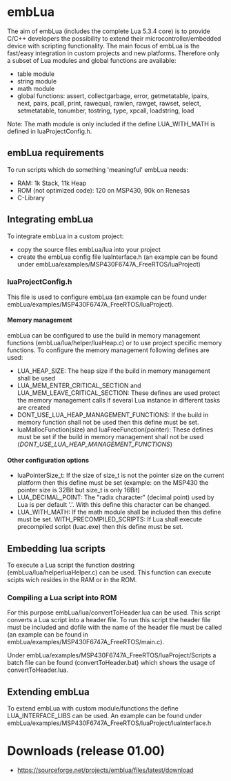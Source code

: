 # embLua
The aim of embLua (includes the complete Lua 5.3.4 core) is to provide C/C++ developers the possibility to extend their microcontroller/embedded device with scripting functionality. 
The main focus of embLua is the fast/easy integration in custom projects and new platforms. Therefore only a subset of Lua modules and global functions are available:
- table module
- string module
- math module
- global functions: assert, collectgarbage, error, getmetatable, ipairs, next, pairs, pcall, print, rawequal, rawlen, rawget, rawset, select, setmetatable, tonumber, tostring, type, xpcall, loadstring, load

Note: The math module is only included if the define LUA_WITH_MATH is defined in luaProjectConfig.h.

## embLua requirements
To run scripts which do something 'meaningful' embLua needs:
- RAM: 1k Stack, 11k Heap
- ROM (not optimized code): 120 on MSP430, 90k on Renesas
- C-Library

## Integrating embLua
To integrate embLua in a custom project:
- copy the source files embLua/lua into your project
- create the embLua config file luaInterface.h (an example can be found under embLua/examples/MSP430F6747A_FreeRTOS/luaProject)


### luaProjectConfig.h
This file is used to configure embLua (an example can be found under embLua/examples/MSP430F6747A_FreeRTOS/luaProject). 

#### Memory management 
embLua can be configured to use the build in memory management functions (embLua/lua/helper/luaHeap.c) or to use project specific memory functions. To configure the memory management following defines are used:

- LUA_HEAP_SIZE: The heap size if the build in memory management shall be used
- LUA_MEM_ENTER_CRITICAL_SECTION and LUA_MEM_LEAVE_CRITICAL_SECTION: These defines are used protect the memory management calls if several Lua instance in different tasks are created
- DONT_USE_LUA_HEAP_MANAGEMENT_FUNCTIONS: If the build in memory function shall not be used then this define must be set.
- luaMallocFunction(size) and luaFreeFunction(pointer): These defines must be set if the build in memory management shall not be used (*DONT_USE_LUA_HEAP_MANAGEMENT_FUNCTIONS*)

#### Other configuration options 
- luaPointerSize_t: If the size of size_t is not the pointer size on the current platform then this define must be set (example: on the MSP430 the pointer size is 32Bit but size_t is only 16Bit)
- LUA_DECIMAL_POINT: The "radix character" (decimal point) used by Lua is per default '.'. With this define this character can be changed.
- LUA_WITH_MATH: If the math module shall be included then this define must be set.
WITH_PRECOMPILED_SCRIPTS: If Lua shall execute precompiled script (luac.exe) then this define must be set.

## Embedding lua scripts
To execute a Lua script the function dostring (embLua/lua/helperluaHelper.c) can be used. This function can execute scipts wich resides in the RAM or in the ROM.

### Compiling a Lua script into ROM
For this purpose embLua/lua/convertToHeader.lua can be used. This script converts a Lua script into a header file. To run this script the header file must be included and dofile with the name of the header file must be called (an example can be found in embLua/examples/MSP430F6747A_FreeRTOS/main.c).

Under embLua/examples/MSP430F6747A_FreeRTOS/luaProject/Scripts a batch file can be found (convertToHeader.bat) which shows the usage of convertToHeader.lua.

## Extending embLua
To extend embLua with custom module/functions the define LUA_INTERFACE_LIBS can be used. An example can be found under embLua/examples/MSP430F6747A_FreeRTOS/luaProject/luaInterface.h


# Downloads (release 01.00)
- https://sourceforge.net/projects/emblua/files/latest/download
